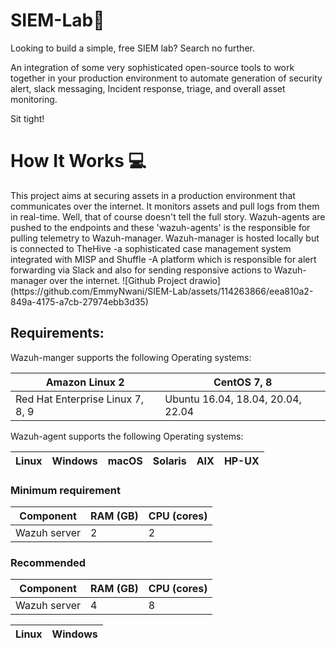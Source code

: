 # SIEM-Lab🚨
Looking to build a simple, free SIEM lab? Search no further. 

An integration of some very sophisticated open-source tools to work together in your production environment to automate generation of security alert, slack messaging, Incident response, triage, and overall asset monitoring.

Sit tight!
<h1>How It Works 💻</h1>
This project aims at securing assets in a production environment that communicates over the internet. It monitors assets and pull logs from them in real-time. 
Well, that of course doesn't tell the full story. 
Wazuh-agents are pushed to the endpoints and these 'wazuh-agents' is the responsible for pulling telemetry to Wazuh-manager.
Wazuh-manager is hosted locally but is connected to TheHive -a sophisticated case management system integrated with MISP and Shuffle -A platform which is responsible for alert forwarding via Slack and also for sending responsive actions to Wazuh-manager over the internet.
![Github Project drawio](https://github.com/EmmyNwani/SIEM-Lab/assets/114263866/eea810a2-849a-4175-a7cb-27974ebb3d35)


<h2>Requirements:</h2>
Wazuh-manger supports the following Operating systems:

|Amazon Linux 2| CentOS 7, 8|
|-------------| ------------|
|Red Hat Enterprise Linux 7, 8, 9| Ubuntu 16.04, 18.04, 20.04, 22.04 |

Wazuh-agent supports the following Operating systems:

|Linux |Windows|macOS|Solaris|AIX|HP-UX|
|------|-------|-----|-------|---|-----|
<h3>Minimum requirement</h3>

|Component|RAM (GB)| CPU (cores)|
|-------------|---|---|
|Wazuh server | 2 | 2 |

<h3>Recommended</h3>

|Component|RAM (GB)| CPU (cores)|
|-------------|---|---|
|Wazuh server | 4 | 8 |


| Linux| Windows|
|-------|-------|
